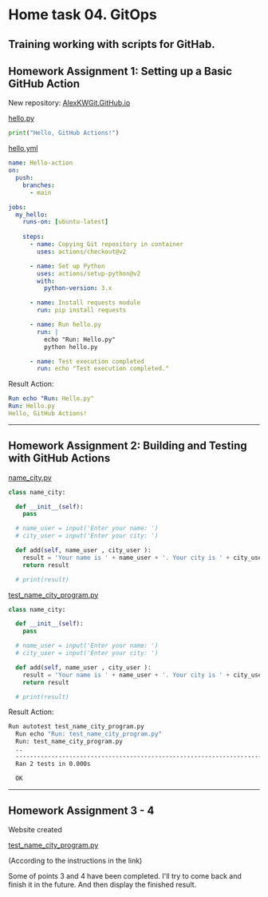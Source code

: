# Home task 04. GitOps
Training working with scripts for GitHab.
-----------------------------------------------------------------------------
## Homework Assignment 1: Setting up a Basic GitHub Action
New repository: 
[AlexKWGit.GitHub.io](https://github.com/AlexKWGit/AlexKWGit.GitHub.io)

[hello.py](https://github.com/AlexKWGit/AlexKWGit.GitHub.io/blob/main/hello.py)
```Python
print("Hello, GitHub Actions!")
```

[hello.yml](https://github.com/AlexKWGit/AlexKWGit.GitHub.io/blob/main/.github/workflows/hello.yml)
```YAML
name: Hello-action
on: 
  push:
    branches: 
      - main

jobs:
  my_hello:
    runs-on: [ubuntu-latest]
    
    steps:
      - name: Copying Git repository in container
        uses: actions/checkout@v2

      - name: Set up Python
        uses: actions/setup-python@v2
        with:
          python-version: 3.x

      - name: Install requests module
        run: pip install requests

      - name: Run hello.py
        run: |
          echo "Run: Hello.py"
          python hello.py

      - name: Test execution completed
        run: echo "Test execution completed." 
```
Result Action:

```YAML
Run echo "Run: Hello.py"
Run: Hello.py
Hello, GitHub Actions!
```
-----------------------------------------------------------------------------
## Homework Assignment 2: Building and Testing with GitHub Actions

[name_city.py](https://github.com/AlexKWGit/AlexKWGit.GitHub.io/blob/main/name_city.py)
```Python
class name_city:

  def __init__(self):
    pass

  # name_user = input('Enter your name: ')
  # city_user = input('Enter your city: ')

  def add(self, name_user , city_user ):
    result = 'Your name is ' + name_user + '. Your city is ' + city_user
    return result

  # print(result)
```

[test_name_city_program.py](https://github.com/AlexKWGit/AlexKWGit.GitHub.io/blob/main/test_name_city_program.py)

```Python
class name_city:

  def __init__(self):
    pass

  # name_user = input('Enter your name: ')
  # city_user = input('Enter your city: ')

  def add(self, name_user , city_user ):
    result = 'Your name is ' + name_user + '. Your city is ' + city_user
    return result

  # print(result)
```

Result Action:

```bash
Run autotest test_name_city_program.py
  Run echo "Run: test_name_city_program.py"
  Run: test_name_city_program.py
  ..
  ----------------------------------------------------------------------
  Ran 2 tests in 0.000s

  OK
```

-----------------------------------------------------------------------------
## Homework Assignment 3 - 4
Website created

[test_name_city_program.py](https://github.com/AlexKWGit/AlexKWGit.GitHub.io/blob/main/test_name_city_program.py)

(According to the instructions in the link)

Some of points 3 and 4 have been completed.
I'll try to come back and finish it in the future.
And then display the finished result.

